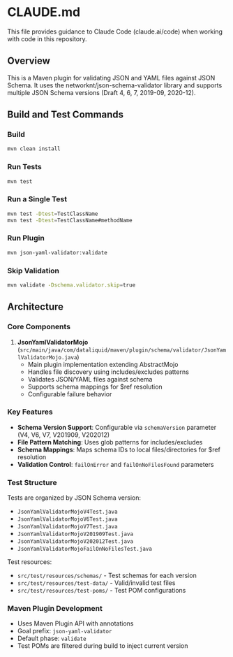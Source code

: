 # CLAUDE.md

This file provides guidance to Claude Code (claude.ai/code) when working with code in this repository.

## Overview

This is a Maven plugin for validating JSON and YAML files against JSON Schema. It uses the networknt/json-schema-validator library and supports multiple JSON Schema versions (Draft 4, 6, 7, 2019-09, 2020-12).

## Build and Test Commands

### Build
```bash
mvn clean install
```

### Run Tests
```bash
mvn test
```

### Run a Single Test
```bash
mvn test -Dtest=TestClassName
mvn test -Dtest=TestClassName#methodName
```

### Run Plugin
```bash
mvn json-yaml-validator:validate
```

### Skip Validation
```bash
mvn validate -Dschema.validator.skip=true
```

## Architecture

### Core Components

1. **JsonYamlValidatorMojo** (`src/main/java/com/dataliquid/maven/plugin/schema/validator/JsonYamlValidatorMojo.java`)
   - Main plugin implementation extending AbstractMojo
   - Handles file discovery using includes/excludes patterns
   - Validates JSON/YAML files against schema
   - Supports schema mappings for $ref resolution
   - Configurable failure behavior

### Key Features

- **Schema Version Support**: Configurable via `schemaVersion` parameter (V4, V6, V7, V201909, V202012)
- **File Pattern Matching**: Uses glob patterns for includes/excludes
- **Schema Mappings**: Maps schema IDs to local files/directories for $ref resolution
- **Validation Control**: `failOnError` and `failOnNoFilesFound` parameters

### Test Structure

Tests are organized by JSON Schema version:
- `JsonYamlValidatorMojoV4Test.java`
- `JsonYamlValidatorMojoV6Test.java`
- `JsonYamlValidatorMojoV7Test.java`
- `JsonYamlValidatorMojoV201909Test.java`
- `JsonYamlValidatorMojoV202012Test.java`
- `JsonYamlValidatorMojoFailOnNoFilesTest.java`

Test resources:
- `src/test/resources/schemas/` - Test schemas for each version
- `src/test/resources/test-data/` - Valid/invalid test files
- `src/test/resources/test-poms/` - Test POM configurations

### Maven Plugin Development

- Uses Maven Plugin API with annotations
- Goal prefix: `json-yaml-validator`
- Default phase: `validate`
- Test POMs are filtered during build to inject current version